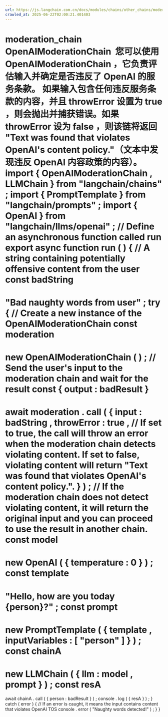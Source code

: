 ```yaml
---
url: https://js.langchain.com.cn/docs/modules/chains/other_chains/moderation_chain
crawled_at: 2025-06-22T02:00:21.401403
---
```


moderation_chain
OpenAIModerationChain
​
您可以使用
OpenAIModerationChain
，它负责评估输入并确定是否违反了 OpenAI 的服务条款。
如果输入包含任何违反服务条款的内容，并且
throwError
设置为
true
，则会抛出并捕获错误。如果
throwError
设为
false
，则该链将返回 "Text was found that violates OpenAI's content policy."（文本中发现违反 OpenAI 内容政策的内容）。
import
{
OpenAIModerationChain
,
LLMChain
}
from
"langchain/chains"
;
import
{
PromptTemplate
}
from
"langchain/prompts"
;
import
{
OpenAI
}
from
"langchain/llms/openai"
;
// Define an asynchronous function called run
export
async
function
run
(
)
{
// A string containing potentially offensive content from the user
const
badString
=
"Bad naughty words from user"
;
try
{
// Create a new instance of the OpenAIModerationChain
const
moderation
=
new
OpenAIModerationChain
(
)
;
// Send the user's input to the moderation chain and wait for the result
const
{
output
:
badResult
}
=
await
moderation
.
call
(
{
input
:
badString
,
throwError
:
true
,
// If set to true, the call will throw an error when the moderation chain detects violating content. If set to false, violating content will return "Text was found that violates OpenAI's content policy.".
}
)
;
// If the moderation chain does not detect violating content, it will return the original input and you can proceed to use the result in another chain.
const
model
=
new
OpenAI
(
{
temperature
:
0
}
)
;
const
template
=
"Hello, how are you today {person}?"
;
const
prompt
=
new
PromptTemplate
(
{
template
,
inputVariables
:
[
"person"
]
}
)
;
const
chainA
=
new
LLMChain
(
{
llm
:
model
,
prompt
}
)
;
const
resA
=
await
chainA
.
call
(
{
person
:
badResult
}
)
;
console
.
log
(
{
resA
}
)
;
}
catch
(
error
)
{
// If an error is caught, it means the input contains content that violates OpenAI TOS
console
.
error
(
"Naughty words detected!"
)
;
}
}